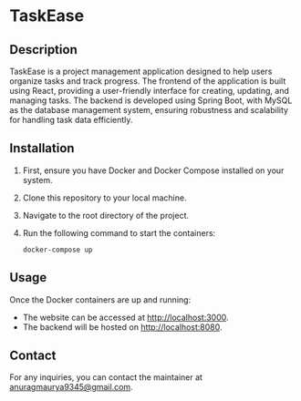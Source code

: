 # TaskEase

## Description

TaskEase is a project management application designed to help users organize tasks and track progress. The frontend of the application is built using React, providing a user-friendly interface for creating, updating, and managing tasks. The backend is developed using Spring Boot, with MySQL as the database management system, ensuring robustness and scalability for handling task data efficiently.

## Installation

1. First, ensure you have Docker and Docker Compose installed on your system.
2. Clone this repository to your local machine.
3. Navigate to the root directory of the project.
4. Run the following command to start the containers:

   ```
   docker-compose up
   ```

## Usage

Once the Docker containers are up and running:

- The website can be accessed at [http://localhost:3000](http://localhost:3000).
- The backend will be hosted on [http://localhost:8080](http://localhost:8080).

## Contact

For any inquiries, you can contact the maintainer at [anuragmaurya9345@gmail.com](mailto:anuragmaurya9345@gmail.com).
